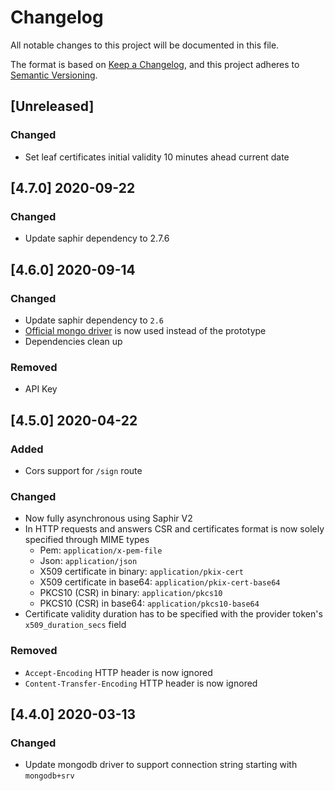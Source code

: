 # Changelog

All notable changes to this project will be documented in this file.

The format is based on [Keep a Changelog](https://keepachangelog.com/en/1.0.0/),
and this project adheres to [Semantic Versioning](https://semver.org/spec/v2.0.0.html).

## [Unreleased]

### Changed

- Set leaf certificates initial validity 10 minutes ahead current date

## [4.7.0] 2020-09-22

### Changed

- Update saphir dependency to 2.7.6

## [4.6.0] 2020-09-14

### Changed

- Update saphir dependency to `2.6`
- [Official mongo driver](https://github.com/mongodb/mongo-rust-driver) is now used instead of the prototype
- Dependencies clean up

### Removed

- API Key

## [4.5.0] 2020-04-22

### Added

- Cors support for `/sign` route

### Changed

- Now fully asynchronous using Saphir V2
- In HTTP requests and answers CSR and certificates format is now solely specified through MIME types
    - Pem: `application/x-pem-file`
    - Json: `application/json`
    - X509 certificate in binary: `application/pkix-cert`
    - X509 certificate in base64: `application/pkix-cert-base64`
    - PKCS10 (CSR) in binary: `application/pkcs10`
    - PKCS10 (CSR) in base64: `application/pkcs10-base64`
- Certificate validity duration has to be specified with the provider token's `x509_duration_secs` field

### Removed

- `Accept-Encoding` HTTP header is now ignored
- `Content-Transfer-Encoding` HTTP header is now ignored

## [4.4.0] 2020-03-13

### Changed

- Update mongodb driver to support connection string starting with `mongodb+srv`
